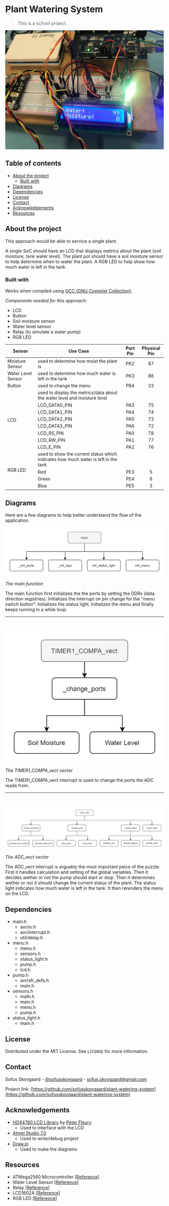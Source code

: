 # Plant Watering System

> This is a school project.

![circuit](images/circuit.jpg)

## Table of contents
- [About the project](#about-the-project)
  - [Built with](#built-with)
- [Diagrams](#diagrams)
- [Dependencies](#dependencies)
- [License](#license)
- [Contact](#contact)
- [Acknowledgements](#acknowledgements)
- [Resources](#resources)

## About the project

This approach would be able to service a single plant.

A single SoC should have an LCD that displays metrics about the plant (soil moisture, tank water level). The plant pot should have a soil moisture sensor to help determine when to water the plant. A RGB LED to help show how much water is left in the tank.

### Built with

Works when compiled using [GCC (GNU Compiler Collection)](https://gcc.gnu.org/).

_Components needed for this approach:_

- LCD
- Button
- Soil moisture sensor
- Water level sensor
- Relay (to simulate a water pump)
- RGB LED

<table>
  <thead>
  <tr>
    <th>Sensor</th>
    <th>Use Case</th>
    <th align="center">Port Pin</th>
    <th align="center">Physical Pin</th>
  </tr>
  </thead>
  <tbody>

  <tr>
    <td>Moisture Sensor</td>
    <td>used to determine how moist the plant is</td>
    <td align="center">PK2</td>
    <td align="center">87</td>
  </tr>
  <tr>
    <td>Water Level Sensor</td>
    <td>used to determine how much water is left in the tank</td>
    <td align="center">PK3</td>
    <td align="center">86</td>
  </tr>
  <tr>
    <td>Button</td>
    <td>used to change the menu</td>
    <td align="center">PB4</td>
    <td align="center">23</td>
  </tr>

  <tr>
    <td rowspan=8>LCD</td>
    <td>used to display the metrics/data about the water level and moisture level</td>
    <td></td>
    <td></td>
  </tr>

  <tr>
    <td>LCD_DATA0_PIN</td>
    <td align="center">PA3</td>
    <td align="center">75</td>
  </tr>

  <tr>
    <td>LCD_DATA1_PIN</td>
    <td align="center">PA4</td>
    <td align="center">74</td>
  </tr>

  <tr>
    <td>LCD_DATA2_PIN</td>
    <td align="center">PA5</td>
    <td align="center">73</td>
  </tr>

  <tr>
    <td>LCD_DATA3_PIN</td>
    <td align="center">PA6</td>
    <td align="center">72</td>
  </tr>

  <tr>
    <td>LCD_RS_PIN</td>
    <td align="center">PA0</td>
    <td align="center">78</td>
  </tr>

  <tr>
    <td>LCD_RW_PIN</td>
    <td align="center">PA1</td>
    <td align="center">77</td>
  </tr>

  <tr>
    <td>LCD_E_PIN</td>
    <td align="center">PA2</td>
    <td align="center">76</td>
  </tr>

  <tr>
    <td rowspan=4>RGB LED</td>
    <td>used to show the current status which indicates how much water is left in the tank</td>
    <td></td>
    <td></td>
  </tr>

  <tr>
    <td>Red</td>
    <td align="center">PE3</td>
    <td align="center">5</td>
  </tr>

  <tr>
    <td>Green</td>
    <td align="center">PE4</td>
    <td align="center">6</td>
  </tr>

  <tr>
    <td>Blue</td>
    <td align="center">PE5</td>
    <td align="center">3</td>
  </tr>

  </tbody>
</table>

## Diagrams

Here are a few diagrams to help better understand the flow of the application.

![The main function](images/diagram_main.jpg 'The main function')

_The main function_

The main function first initializes the the ports by setting the DDRx (data direction registries). Initializes the interrupt on pin change for the "menu switch button". Initializes the status light. Initializes the menu and finally keeps running in a while loop.

---

<br />

![The TIMER1_COMPA_vect vector](images/diagram_timer1_compa_vect.jpg 'The TIMER1_COMPA_vect vector')

_The TIMER1_COMPA_vect vector_

The TIMER1_COMPA_vect interrupt is used to change the ports the ADC reads from.

---

<br />

![The ADC_vect vector](images/diagram_adc_vect.jpg 'The ADC_vect vector')

_The ADC_vect vector_

The ADC_vect interrupt is arguably the most important peice of the puzzle. First it handles calculation and setting of the global variables. Then it decides wether or not the pump should start or stop. Then it determines wether or not it should change the current status of the plant. The status light indicates how much water is left in the tank. It then rerenders the menu on the LCD.

## Dependencies

- main.h
  - avr/io.h
  - avr/interrupt.h
  - util/delay.h
- menu.h
  - menu.h
  - sensors.h
  - status_light.h
  - pump.h
  - lcd.h
- pump.h
  - avr/sfr_defs.h
  - main.h
- sensors.h
  - math.h
  - main.h
  - menu.h
  - pump.h
- status_light.h
  - main.h

## License

Distributed under the MIT License. See `LICENSE` for more information.

## Contact

Sofus Skovgaard - [@sofusskovgaard](https://twitter.com/sofusskovgaard) - [sofus.skovgaard@gmail.com](mailto:sofus.skovgaard@gmail.com)

Project link: [https://github.com/sofusskovgaard/plant-watering-system](https://github.com/sofusskovgaard/plant-watering-system)

## Acknowledgements

- [HD44780 LCD Library](http://www.peterfleury.epizy.com/avr-lcd44780.html) by [Peter Fleury](http://www.peterfleury.epizy.com/)
  - Used to interface with the LCD
- [Atmel Studio 7.0](https://www.microchip.com/mplab/microchip-studio)
  - Used to write/debug project
- [Draw.io](https://draw.io)
  - Used to make the diagrams

## Resources

- ATMega2560 Microcontroller [[Reference](references/microcontroller.pdf)]
- Water Level Sensor [[Reference](references/water_level_sensor.pdf)]
- Relay [[Reference](references/relay.pdf)]
- LCD1602A [[Reference](references/lcd.pdf)]
- RGB LED [[Reference](references/led.pdf)]

